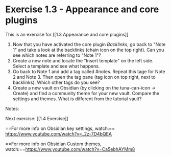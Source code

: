 # Exercise 1.3 - Appearance and core plugins

This is an exercise for [[1.3 Appearance and core plugins]]

1. Now that you have activated the core plugin *Backlinks*, go back to "Note 1" and take a look at the backlinks (chain icon on the top right). Can you see which notes are referring to "Note 1"?
2. Create a new note and locate the "Insert template" on the left side. Select a template and see what happens.
3. Go back to Note 1 and add a tag called #notes. Repeat this tage for Note 2 and Note 3. Then open the tag pane (tag icon on top right, next to backlinks). Which other tags do you see?
7. Create a new vault on Obsidian (by clicking on the tuna-can-icon -> Create) and find a community theme for your new vault. Compare the settings and themes. What is different from the tutorial vault?



Notes:











Next exercise: [[1.4 Exercise]]

==For more info on Obsidian key settings, watch:== https://www.youtube.com/watch?v=_2z-7D4bQEA

==For more info on Obsidian Custom themes, watch:==https://www.youtube.com/watch?v=Ca5ebhAYMm8